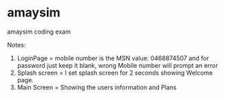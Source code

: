 # amaysim
amaysim coding exam

Notes:
1. LoginPage =  mobile number is the MSN value: 0468874507 and for password just keep it blank, wrong Mobile number will prompt an error
2. Splash screen =  I set splash screen for 2 seconds showing Welcome page.
3. Main Screen = Showing the users information and Plans